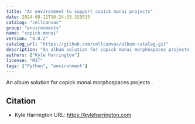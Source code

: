 ```yaml
---
title: "An environment to support copick monai projects"
date: 2024-08-11T10:24:53.329535
catalog: "cellcanvas"
group: "environments"
name: "copick-monai"
version: "0.0.2"
catalog_url: "https://github.com/cellcanvas/album-catalog.git"
description: "An album solution for copick monai morphospaces projects ."
authors: ["Kyle Harrington"]
license: "MIT"
tags: ["Python", "environment"]
---
```


An album solution for copick monai morphospaces projects .

## Citation

- Kyle Harrington
  URL: https://kyleharrington.com

